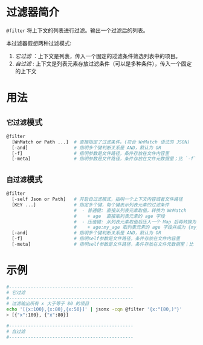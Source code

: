 # 过滤器简介

`@filter` 将上下文的列表进行过滤。输出一个过滤后的列表。

本过滤器假想两种过滤模式:

1. *它过滤* ：上下文是列表，传入一个固定的过滤条件筛选列表中的项目。
1. *自过滤* : 上下文是列表元素存放过滤条件（可以是多种条件），传入一个固定的上下文

# 用法

## `它过滤`模式

```bash
@filter 
  [WnMatch or Path ...]  # 直接指定了过滤条件。(符合 WnMatch 语法的 JSON)
  [-and]                 # 指明多个键判断关系是 AND，默认为 OR
  [-f]                   # 指明参数是文件路径，条件存放在文件内容里
  [-meta]                # 指明参数是文件路径，条件存放在文件元数据里；比 `-f` 优先
```

## `自过滤`模式

```bash
@filter 
  [-self Json or Path]   # 开启自过滤模式，指明一个上下文内容或者文件路径
  [KEY ...]              # 指定多个键，每个键表示列表元素的过滤条件
                         #  - 普通键: 直接从列表元素取值，转换为 WnMatch
                         #    + age  直接取列表元素的 age 字段
                         #  - 压值键: 从列表元素取值后压入一个 Map 后再转换为 WnMatch
                         #    + age:my_age 取列表元素的 age 字段并成为 {my_age:$age}
  [-and]                 # 指明多个键判断关系是 AND，默认为 OR
  [-f]                   # 指明self参数是文件路径，条件存放在文件内容里
  [-meta]                # 指明self参数是文件路径，条件存放在文件元数据里；比 `-f` 优先
```

# 示例

```bash
#----------------------------------------------
# 它过滤
#----------------------------------------------
# 过滤输出所有 x 大于等于 80 的项目
echo '[{x:100},{x:80},{x:50}]' | jsonx -cqn @filter '{x:"[80,)"}'
> [{"x":100}, {"x":80}]

#----------------------------------------------
# 自过滤
#----------------------------------------------

```

